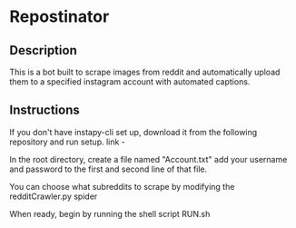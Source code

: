 # Repostinator

## Description

This is a bot built to scrape images from reddit and automatically upload them to a specified instagram account with automated captions.

## Instructions

If you don't have instapy-cli set up, download it from the following repository and run setup.
link -

In the root directory, create a file named "Account.txt" add your username and password to the
first and second line of that file.

You can choose what subreddits to scrape by modifying the redditCrawler.py spider

When ready, begin by running the shell script RUN.sh
